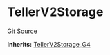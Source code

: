 # TellerV2Storage
[Git Source](https://github.com/teller-protocol/teller-protocol-v2/blob/cc7fb9358a2518de7ee33e518ebac21eac498b0d/contracts/TellerV2Storage.sol)

**Inherits:**
[TellerV2Storage_G4](/contracts/TellerV2Storage.sol/abstract.TellerV2Storage_G4.md)


